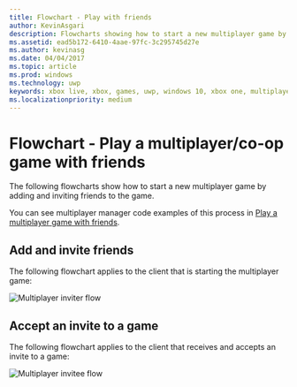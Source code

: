 ```yaml
---
title: Flowchart - Play with friends
author: KevinAsgari
description: Flowcharts showing how to start a new multiplayer game by adding and inviting friends to the game.
ms.assetid: ead5b172-6410-4aae-97fc-3c295745d27e
ms.author: kevinasg
ms.date: 04/04/2017
ms.topic: article
ms.prod: windows
ms.technology: uwp
keywords: xbox live, xbox, games, uwp, windows 10, xbox one, multiplayer manager, flowchart
ms.localizationpriority: medium
---
```


# Flowchart - Play a multiplayer/co-op game with friends

The following flowcharts show how to start a new multiplayer game by adding and inviting friends to the game.

You can see multiplayer manager code examples of this process in [Play a multiplayer game with friends](../play-multiplayer-with-friends.md).

## Add and invite friends

The following flowchart applies to the client that is starting the multiplayer game:

![Multiplayer inviter flow](../../../images/multiplayer/mpm-play-with-friends-inviter.png)

## Accept an invite to a game

The following flowchart applies to the client that receives and accepts an invite to a game:

![Multiplayer invitee flow](../../../images/multiplayer/mpm-play-with-friends-invitee.png)
